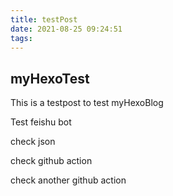 ```yaml
---
title: testPost
date: 2021-08-25 09:24:51
tags:
---
```

## myHexoTest
This is a testpost to test myHexoBlog

Test feishu bot

check json

check github action

check another github action

